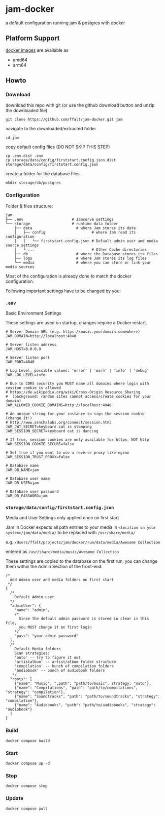# jam-docker
a default configuration running jam & postgres with docker

## Platform Support

[docker images](https://hub.docker.com/r/ffalt/jam/tags) are available as

* amd64
* arm64

## Howto

### Download

download this repo with git (or use the github download button and unzip the downloaded file)

`git clone https://github.com/ffalt/jam-docker.git jam`

navigate to the downloaded/extracted folder

`cd jam`

copy default config files (DO NOT SKIP THIS STEP)

```
cp .env.dist .env
cp storage/data/config/firststart.config.json.dist storage/data/config/firststart.config.json
```

create a folder for the database files

```
mkdir storage/db/postgres
```

### Configuration

Folder & files structure:
```
jam
├── .env                      # Jamserve settings
└── storage                   # runtime data folder
    ├── data                    # where Jam stores its data
    │   ├── config                     # where Jam read its configuration
    │   │   └── firststart.config.json # Default admin user and media source settings
    │   └ ...                          # Other Cache directories 
    ├── db                      # where the Database stores its files
    ├── logs                    # where Jam stores its log files
    └── media                   # where you can store or link your media sources
```

Most of the configuration is already done to match the docker configuration. 

Following important settings have to be changed by you:

### `.env`

Basic Environment Settings

These settings are used on startup, changes require a Docker restart.

```
# Server Domain URL (e.g. https://music.yourdomain.somewhere)
JAM_DOMAIN=http://localhost:4040

# Server listen address
JAM_HOST=0.0.0.0

# Server listen port
JAM_PORT=4040

# Log Level, possible values: 'error' | 'warn' | 'info' | 'debug'
JAM_LOG_LEVEL=info

# Due to CORS security you MUST name all domains where login with session cookie is allowed
# https://de.wikipedia.org/wiki/Cross-Origin_Resource_Sharing
#  (background: random sites cannot access/create cookies for your domain)
JAM_ALLOWED_COOKIE_DOMAINS=http://localhost:4040

# An unique string for your instance to sign the session cookie (change it!)
# http://www.senchalabs.org/connect/session.html
JAM_JWT_SECRET=keyboard cat is stomping
JAM_SESSION_SECRET=keyboard cat is dancing

# If true, session cookies are only available for https, NOT http
JAM_SESSION_COOKIE_SECURE=false

# Set true if you want to use a reverse proxy like nginx
JAM_SESSION_TRUST_PROXY=false

# Database name
JAM_DB_NAME=jam

# Database user name
JAM_DB_USER=jam

# Database user password
JAM_DB_PASSWORD=jam

```


### `storage/data/config/firststart.config.json`

Media and User Settings only applied once on first start

Jam in Docker expects all path entries to your media in `<location on your system>/jam/data/media/` to be replaced with `/usr/share/media/`

e.g. `/Users/ffalt/projects/jam/docker/run/data/media/Awesome Collection`

entered as `/usr/share/media/music/Awesome Collection`

These settings are copied to the database on the first run, you can change them within the Admin Section of the front-end.

```json5
/*
  Add Admin user and media folders on first start
 */
{
  /*
    Default Admin user
  */
  "adminUser": {
    "name": "admin",
    /*
      Since the default admin password is stored in clear in this file,
      you MUST change it on first login
    */
    "pass": "your admin password"
  },
  /*
    Default Media folders
    Scan strategies:
    'auto' -- try to figure it out
    'artistalbum' -- artist/album folder structure
    'compilation' -- bunch of compilation folders
    'audiobook' -- bunch of audiobook folders
   */
  "roots": [
    {"name": "Music", ",path": "path/to/music", strategy: "auto"},
    {"name": "Compilations", "path": "path/to/compilations", "strategy": "compilation"},
    {"name": "Soundtracks", "path": "path/to/soundtracks", "strategy": "compilation"},
    {"name": "Audiobooks", "path": "path/to/audiobooks", "strategy": "audiobook"}
  ]
}
```

### Build
`docker compose build`

### Start
`docker compose up -d`

### Stop
`docker compose stop`

### Update
`docker compose pull`
